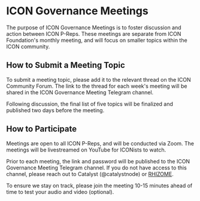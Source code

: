 # ICON Governance Meetings

The purpose of ICON Governance Meetings is to foster discussion and action between ICON P-Reps. These meetings are separate from ICON Foundation's monthly meeting, and will focus on smaller topics within the ICON community.

## How to Submit a Meeting Topic

To submit a meeting topic, please add it to the relevant thread on the ICON Community Forum. The link to the thread for each week's meeting will be shared in the ICON Governance Meeting Telegram channel.

Following discussion, the final list of five topics will be finalized and published two days before the meeting.

## How to Participate

Meetings are open to all ICON P-Reps, and will be conducted via Zoom. The meetings will be livestreamed on YouTube for ICONists to watch.

Prior to each meeting, the link and password will be published to the ICON Governance Meeting Telegram channel. If you do not have access to this channel, please reach out to Catalyst (@catalystnode) or [RHIZOME](https://t.me/rhizomeicx).

To ensure we stay on track, please join the meeting 10-15 minutes ahead of time to test your audio and video (optional).
